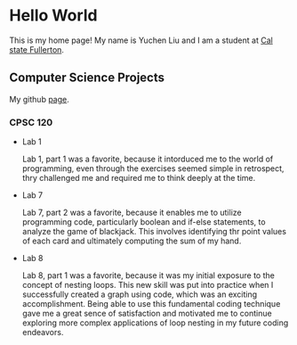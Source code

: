 # Hello World
This is my home page! My name is Yuchen Liu and I am a student at [Cal state Fullerton](https://www.fullerton.edu/).
## Computer Science Projects
My github [page](https://github.com/yuchenliu39).
### CPSC 120

*  Lab 1
   
   Lab 1, part 1 was a favorite, because it intorduced me to the world of programming, even through the exercises seemed simple in retrospect, thry challenged me and required me to think deeply at the time.

*  Lab 7
   
   Lab 7, part 2 was a favorite, because it enables me to utilize programming code, particularly boolean and if-else statements, to analyze the game of blackjack. This involves identifying thr point values of each card and ultimately computing the sum of my hand.

*  Lab 8
   
   Lab 8, part 1 was a favorite, because it was my initial exposure to the concept of nesting loops. This new skill was put into practice when I successfully created a graph using code, which was an exciting accomplishment. Being able to use this fundamental coding technique gave me a great sence of satisfaction and motivated me to continue exploring more complex applications of loop nesting in my future coding endeavors.